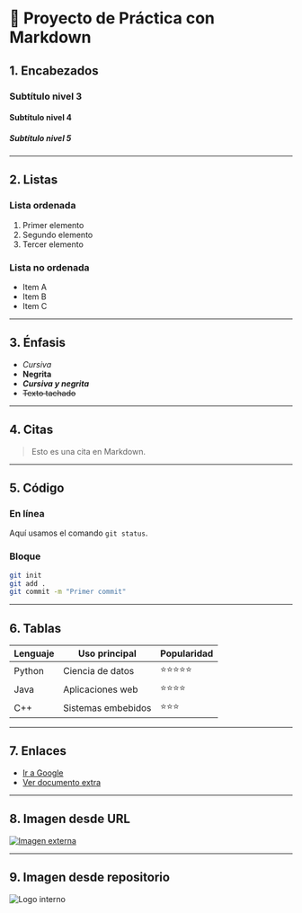 # 📌 Proyecto de Práctica con Markdown

## 1. Encabezados
### Subtítulo nivel 3
#### Subtítulo nivel 4
##### Subtítulo nivel 5

---

## 2. Listas

### Lista ordenada
1. Primer elemento
2. Segundo elemento
3. Tercer elemento

### Lista no ordenada
- Item A
- Item B
- Item C

---

## 3. Énfasis
- *Cursiva*
- **Negrita**
- ***Cursiva y negrita***
- ~~Texto tachado~~

---

## 4. Citas
> Esto es una cita en Markdown.

---

## 5. Código
### En línea
Aquí usamos el comando `git status`.

### Bloque
```bash
git init
git add .
git commit -m "Primer commit"
```

---

## 6. Tablas
| Lenguaje | Uso principal       | Popularidad |
|----------|--------------------|--------------|
| Python   | Ciencia de datos   | ⭐⭐⭐⭐⭐ |
| Java     | Aplicaciones web   | ⭐⭐⭐⭐ |
| C++      | Sistemas embebidos | ⭐⭐⭐ |

---

## 7. Enlaces
- [Ir a Google](https://www.google.com)
- [Ver documento extra](extra.md)

---

## 8. Imagen desde URL
[![Imagen externa](https://upload.wikimedia.org/wikipedia/commons/4/48/Markdown-mark.svg)](https://es.wikipedia.org/wiki/Markdown)

---

## 9. Imagen desde repositorio
![Logo interno](images/logo.png)
